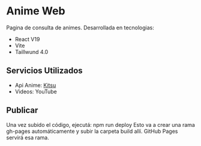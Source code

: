 # Anime Web

Pagina de consulta de animes. Desarrollada en tecnologias:
- React V19
- Vite
- Taillwund 4.0

## Servicios Utilizados
- Api Anime: [Kitsu](https://kitsu.docs.apiary.io/#)
- Videos: YouTube

## Publicar
Una vez subido el código, ejecutá:
    npm run deploy
Esto va a crear una rama gh-pages automáticamente y subir la carpeta build allí. GitHub Pages servirá esa rama.

